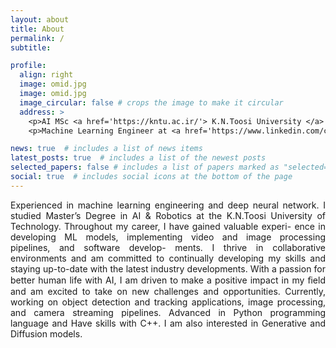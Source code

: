 ```yaml
---
layout: about
title: About
permalink: /
subtitle: 

profile:
  align: right
  image: omid.jpg
  image: omid.jpg
  image_circular: false # crops the image to make it circular
  address: >
    <p>AI MSc <a href='https://kntu.ac.ir/'> K.N.Toosi University </a> of Technology  </p>
    <p>Machine Learning Engineer at <a href='https://www.linkedin.com/company/parstech-ai/mycompany/'> ParsTech .Co </a> </p>

news: true  # includes a list of news items
latest_posts: true  # includes a list of the newest posts
selected_papers: false # includes a list of papers marked as "selected={true}"
social: true  # includes social icons at the bottom of the page
---
```

<div style="text-align: justify">
Experienced in machine learning engineering and deep neural network. I studied Master’s Degree in AI &
Robotics at the K.N.Toosi University of Technology. Throughout my career, I have gained valuable experi-
ence in developing ML models, implementing video and image processing pipelines, and software develop-
ments. I thrive in collaborative environments and am committed to continually developing my skills and
staying up-to-date with the latest industry developments. With a passion for better human life with AI, I am
driven to make a positive impact in my ﬁeld and am excited to take on new challenges and opportunities.
Currently, working on object detection and tracking applications, image processing, and camera streaming
pipelines. Advanced in Python programming language and Have skills with C++. I am also interested in
Generative and Diffusion models.
</div>

<!-- 
Write your biography here. Tell the world about yourself. Link to your favorite [subreddit](http://reddit.com). You can put a picture in, too. The code is already in, just name your picture `prof_pic.jpg` and put it in the `img/` folder.

Put your address / P.O. box / other info right below your picture. You can also disable any of these elements by editing `profile` property of the YAML header of your `_pages/about.md`. Edit `_bibliography/papers.bib` and Jekyll will render your [publications page](/al-folio/publications/) automatically.

Link to your social media connections, too. This theme is set up to use [Font Awesome icons](http://fortawesome.github.io/Font-Awesome/) and [Academicons](https://jpswalsh.github.io/academicons/), like the ones below. Add your Facebook, Twitter, LinkedIn, Google Scholar, or just disable all of them. -->
